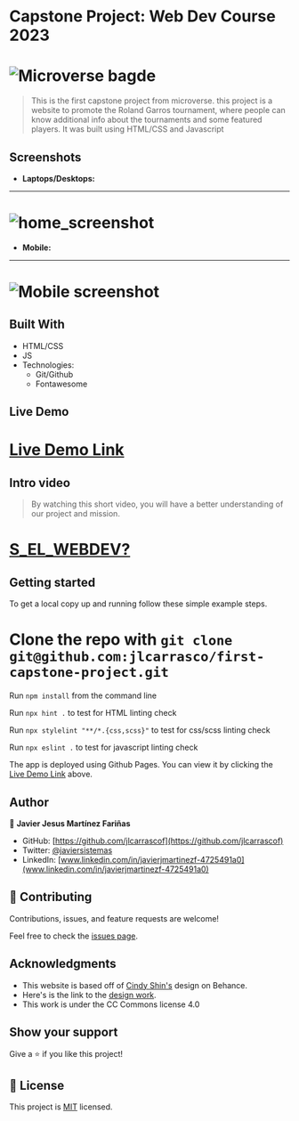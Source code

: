 # Capstone Project: Web Dev Course 2023


# ![Microverse bagde](https://img.shields.io/badge/Microverse-blueviolet)


> This is the first capstone project from microverse. this project is a website to promote the Roland Garros tournament, where people can know additional info about the tournaments and some featured players. It was built using HTML/CSS and Javascript

## Screenshots

- **Laptops/Desktops:**

---
# ![home_screenshot](https://user-images.githubusercontent.com/59707859/163657286-0844c43f-8c03-4056-a1b0-23f39e33348a.png)


- **Mobile:**

---
# ![Mobile screenshot](./media/images/home_mobile.PNG)



## Built With

- HTML/CSS
- JS
- Technologies:
  - Git/Github
  - Fontawesome

## Live Demo

# [Live Demo Link](https://jlcarrasco.github.io/capstone-project/)

## Intro video

> By watching this short video, you will have a better understanding of our project and mission.

# [S_EL_WEBDEV?](https://www.loom.com/share/843c6c437bec450b874e5c855c6c4147)

## Getting started

To get a local copy up and running follow these simple example steps.

# Clone the repo with `git clone git@github.com:jlcarrasco/first-capstone-project.git`

Run `npm install` from the command line

Run `npx hint .` to test for HTML linting check

Run `npx stylelint "**/*.{css,scss}"` to test for css/scss linting check

Run `npx eslint .` to test for javascript linting check

The app is deployed using Github Pages. You can view it by clicking the [Live Demo Link](#Live-Demo) above.

## Author

👤 **Javier Jesus Martínez Fariñas**

- GitHub: [https://github.com/jlcarrascof](https://github.com/jlcarrascof)
- Twitter: [@javiersistemas](@javiersistemas)
- LinkedIn: [www.linkedin.com/in/javierjmartinezf-4725491a0](www.linkedin.com/in/javierjmartinezf-4725491a0)

## 🤝 Contributing

Contributions, issues, and feature requests are welcome!

Feel free to check the [issues page](../../issues/).

## Acknowledgments

- This website is based off of [Cindy Shin's](https://www.behance.net/adagio07) design on Behance.
- Here's is the link to the [design work](https://www.behance.net/gallery/29845175/CC-Global-Summit-2015).
- This work is under the CC Commons license 4.0

## Show your support

Give a ⭐️ if you like this project!

## 📝 License

This project is [MIT](./MIT.md) licensed.
